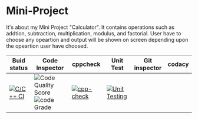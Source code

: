 # Mini-Project
It's about my Mini Project "Calculator". It contains operations such as addtion, subtraction, multiplication, modulus, and factorial. User have to choose any opeartion and output will be shown on screen depending upon the opeartion user have choosed.
<br />

|Buid status |Code Inspector |cppcheck   |Unit Test   |Git inspector     |codacy|
|------------|---------------|-----------|------------|------------------|------|
|[![C/C++ CI](https://github.com/Prudhvidharreddy/Prudhvidhar-Reddy/actions/workflows/cppbuild.yml/badge.svg)](https://github.com/Prudhvidharreddy/Prudhvidhar-Reddy/actions/workflows/cppbuild.yml)|![Code Quality Score](https://www.code-inspector.com/project/25173/score/svg) ![code Grade](https://www.code-inspector.com/project/25173/status/svg)|[![cpp-check](https://github.com/Prudhvidharreddy/Prudhvidhar-Reddy/actions/workflows/cppcheck.yml/badge.svg)](https://github.com/Prudhvidharreddy/Prudhvidhar-Reddy/actions/workflows/cppcheck.yml)|[![Unit Testing](https://github.com/Prudhvidharreddy/Prudhvidhar-Reddy/actions/workflows/Unit%20Test.yml/badge.svg)](https://github.com/Prudhvidharreddy/Prudhvidhar-Reddy/actions/workflows/Unit%20Test.yml)
